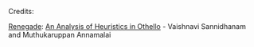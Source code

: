 

Credits:

[Renegade](poppl.io/renegade): [An Analysis of Heuristics in Othello](https://courses.cs.washington.edu/courses/cse573/04au/Project/mini1/RUSSIA/Final_Paper.pdf) - Vaishnavi Sannidhanam and Muthukaruppan Annamalai 
